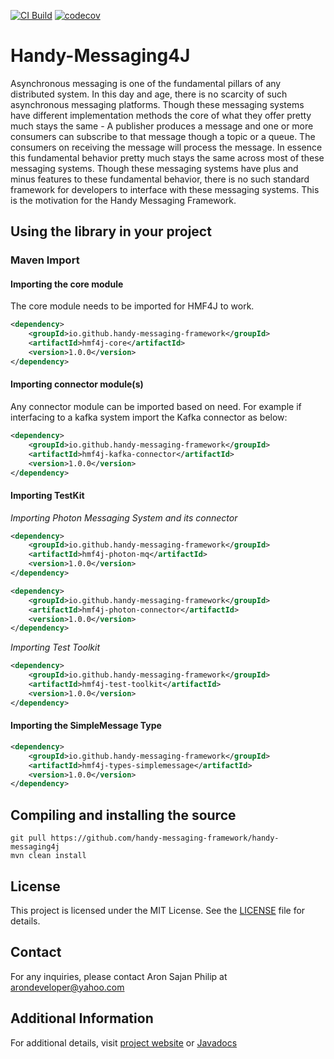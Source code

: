 
[![CI Build](https://github.com/handy-messaging-framework/handy-messaging4j/actions/workflows/maven.yml/badge.svg)](https://github.com/handy-messaging-framework/handy-messaging4j/actions/workflows/maven.yml)
[![codecov](https://codecov.io/gh/{{REPOSITORY}}/branch/main/graph/badge.svg)](https://codecov.io/gh/{{REPOSITORY}})


# Handy-Messaging4J
Asynchronous messaging is one of the fundamental pillars of any distributed system. In this day and age, there is no scarcity of such asynchronous messaging platforms. Though these messaging systems have different implementation methods the core of what they offer pretty much stays the same - A publisher produces a message and one or more consumers can subscribe to that message though a topic or a queue. The consumers on receiving the message will process the message. In essence this fundamental behavior pretty much stays the same across most of these messaging systems. Though these messaging systems have plus and minus features to these fundamental behavior, there is no such standard framework for developers to interface with these messaging systems. This is the motivation for the Handy Messaging Framework.


## Using the library in your project

### Maven Import

#### Importing the core module
The core module needs to be imported for HMF4J to work. 
```xml
<dependency>
    <groupId>io.github.handy-messaging-framework</groupId>
    <artifactId>hmf4j-core</artifactId>
    <version>1.0.0</version>
</dependency>
```

#### Importing connector module(s)
Any connector module can be imported based on need. For example if interfacing to a kafka system import the Kafka connector as below:
```xml
<dependency>
    <groupId>io.github.handy-messaging-framework</groupId>
    <artifactId>hmf4j-kafka-connector</artifactId>
    <version>1.0.0</version>
</dependency>
```

#### Importing TestKit

*Importing Photon Messaging System and its connector*

```xml
<dependency>
    <groupId>io.github.handy-messaging-framework</groupId>
    <artifactId>hmf4j-photon-mq</artifactId>
    <version>1.0.0</version>
</dependency>
```

```xml
<dependency>
    <groupId>io.github.handy-messaging-framework</groupId>
    <artifactId>hmf4j-photon-connector</artifactId>
    <version>1.0.0</version>
</dependency>
```

*Importing Test Toolkit*

```xml
<dependency>
    <groupId>io.github.handy-messaging-framework</groupId>
    <artifactId>hmf4j-test-toolkit</artifactId>
    <version>1.0.0</version>
</dependency>
```

#### Importing the SimpleMessage Type

```xml
<dependency>
    <groupId>io.github.handy-messaging-framework</groupId>
    <artifactId>hmf4j-types-simplemessage</artifactId>
    <version>1.0.0</version>
</dependency>
```

## Compiling and installing the source
```shell
git pull https://github.com/handy-messaging-framework/handy-messaging4j
mvn clean install
```

## License
This project is licensed under the MIT License. See the [LICENSE](/LICENSE.md) file for details.

## Contact
For any inquiries, please contact Aron Sajan Philip at [arondeveloper@yahoo.com](mailto:arondeveloper@yahoo.com)

## Additional Information

For additional details, visit [project website](https://handy-messaging-framework.github.io/handy-messaging4j-docs/) or [Javadocs](https://javadoc.io/doc/io.github.handy-messaging-framework)


